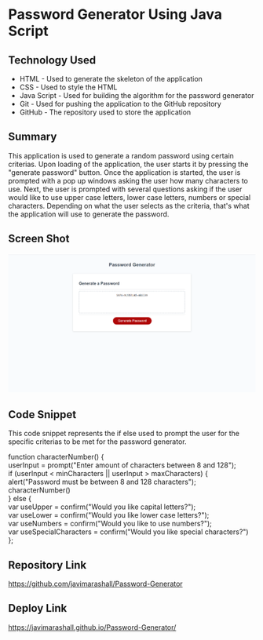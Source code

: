 # Password Generator Using Java Script


## Technology Used
- HTML - Used to generate the skeleton of the application
- CSS - Used to style the HTML
- Java Script - Used for building the algorithm for the password generator
- Git - Used for pushing the application to the GitHub repository
- GitHub - The repository used to store the application  

## Summary
This application is used to generate a random password using certain criterias. Upon loading of the application, the user starts it by pressing the "generate password" button. Once the application is started, the user is prompted with a pop up windows asking the user how many characters to use. Next, the user is prompted with several questions asking if the user would like to use upper case letters, lower case letters, numbers or special characters. Depending on what the user selects as the criteria, that's what the application will use to generate the password. 

## Screen Shot
![Site](/Assets/Images/Site.png)

## Code Snippet
This code snippet represents the if else used to prompt the user for the specific criterias to be met for the password generator.

function characterNumber()  {<br>
  userInput = prompt("Enter amount of characters between 8 and 128");<br>
  if (userInput < minCharacters || userInput > maxCharacters) {  <br> 
    alert("Password must be between 8 and 128 characters");<br>
    characterNumber()<br>
  }  else {<br>
    var useUpper = confirm("Would you like capital letters?");<br> 
    var useLower = confirm("Would you like lower case letters?");<br>
    var useNumbers = confirm("Would you like to use numbers?");<br>
    var useSpecialCharacters = confirm("Would you like special characters?")<br>
};<br>

## Repository Link
https://github.com/javimarashall/Password-Generator

## Deploy Link
https://javimarashall.github.io/Password-Generator/
